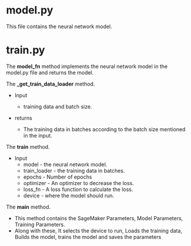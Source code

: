 # model.py

This file contains the neural network model.

# train.py

The **model_fn** method implements the neural network model in the model.py file and returns the model. 

The **_get_train_data_loader** method.
  * Input 
    * training data and batch size.
  
  * returns
    * The training data in batches according to the batch size mentioned in the input.
    
The **train** method.
  * Input
    * model - the neural network model.
    * train_loader - the training data in batches.
    * epochs - Number of epochs
    * optimizer - An optimizer to decrease the loss.
    * loss_fn - A loss function to calculate the loss.
    * device - where the model should run.

The **main** method.
  * This method contains the SageMaker Parameters, Model Parameters, Training Parameters.
  * Along with these, It selects the device to run, Loads the training data, Builds the model, trains the model and saves the parameters
